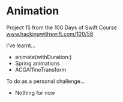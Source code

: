 # Animation
Project 15 from the 100 Days of Swift Course www.hackingwithswift.com/100/58

I've learnt...

- animate(withDuration:)
- Spring animations
- ACGAffineTransform

To do as a personal challenge...

- Nothing for now
